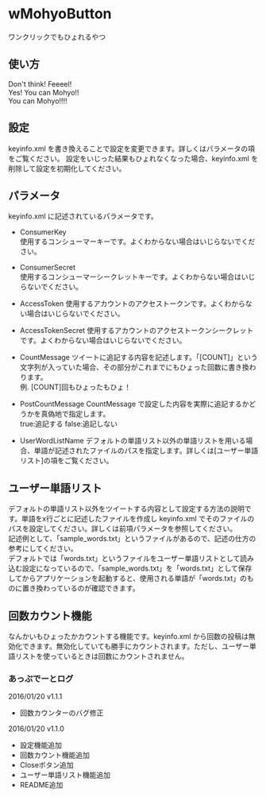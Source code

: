 wMohyoButton
===========

ワンクリックでもひょれるやつ 


## 使い方
Don't think! Feeeel!  
Yes! You can Mohyo!!  
You can Mohyo!!!!  

## 設定
keyinfo.xml を書き換えることで設定を変更できます。詳しくはパラメータの項をご覧ください。
設定をいじった結果もひょれなくなった場合、keyinfo.xml を削除して設定を初期化してください。

## パラメータ
keyinfo.xml に記述されているパラメータです。  
  
* ConsumerKey  
使用するコンシューマーキーです。よくわからない場合はいじらないでください。  
  
* ConsumerSecret  
使用するコンシューマーシークレットキーです。よくわからない場合はいじらないでください。  
  
* AccessToken 
使用するアカウントのアクセストークンです。よくわからない場合はいじらないでください。  
  
* AccessTokenSecret 
使用するアカウントのアクセストークンシークレットです。よくわからない場合はいじらないでください。  
  
* CountMessage
ツイートに追記する内容を記述します。「[COUNT]」という文字列が入っていた場合、その部分がこれまでにもひょった回数に書き換わります。  
例. [COUNT]回もひょったもひょ！  
  
* PostCountMessage
CountMessage で設定した内容を実際に追記するかどうかを真偽地で指定します。  
true:追記する false:追記しない  
  
* UserWordListName
デフォルトの単語リスト以外の単語リストを用いる場合、単語が記述されたファイルのパスを指定します。詳しくは[ユーザー単語リスト]の項をご覧ください。  



## ユーザー単語リスト
デフォルトの単語リスト以外をツイートする内容として設定する方法の説明です。単語をx行ごとに記述したファイルを作成し keyinfo.xml でそのファイルのパスを設定してください。詳しくは前項パラメータを参照してください。  
記述例として、「sample_words.txt」というファイルがあるので、記述の仕方の参考にしてください。  
デフォルトでは「words.txt」というファイルをユーザー単語リストとして読み込む設定になっているので、「sample_words.txt」を「words.txt」として保存してからアプリケーションを起動すると、使用される単語が「words.txt」のものに置き換わっているのが確認できます。  



## 回数カウント機能
なんかいもひょったかカウントする機能です。keyinfo.xml から回数の投稿は無効化できます。無効化していても勝手にカウントされます。ただし、ユーザー単語リストを使っているときは回数にカウントされません。



### あっぷでーとログ

2016/01/20 v1.1.1
* 回数カウンターのバグ修正

2016/01/20 v1.1.0
* 設定機能追加
* 回数カウント機能追加
* Closeボタン追加
* ユーザー単語リスト機能追加
* README追加
